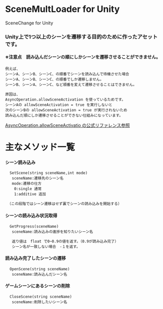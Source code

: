 # SceneMultLoader for Unity
 SceneChange for Unity

### Unity上で1つ以上のシーンを遷移する目的のために作ったアセットです。

#### ※注意点　読み込んだシーンの順にしかシーンを遷移させることができません。
```
例えば、
シーンA、シーンB、シーンC、の順番でシーンを読み込んで待機させた場合
シーンA、シーンB、シーンC、の順番でしか遷移しません。
シーンB、シーンA、シーンC、など順番を変えて遷移させることはできません。

原因は、
AsyncOperation.allowSceneActivation を使っているためです。
シーンAの allowSceneActivation = true を実行しないと
次のシーンBの allowSceneActivation = true が実行されないため
読み込んだ順にしか遷移させることができない仕組みになっています。
```
[AsyncOperation.allowSceneActivatio の公式リファレンス参照](https://docs.unity3d.com/ja/2019.4/ScriptReference/AsyncOperation-allowSceneActivation.html)


# 主なメソッド一覧

#### シーン読み込み
```
  SetScene(string sceneName,int mode)
   sceneName:遷移先のシーン名
   mode:遷移の仕方
    0:single 通常
    1:additive 追加　
    
 （この段階ではシーン遷移はせず裏でシーンの読み込みを開始する）

```

#### シーンの読み込み状況取得
```
  GetProgress(sceneName)
   sceneName:読み込みの進捗を知りたいシーン名
   
   返り値は　float で0~0.9の値を返す。（0.9が読み込み完了）
   シーン名が一致しない場合　‐１を返す。
```

#### 読み込み完了したシーンの遷移
```
  OpenScene(string sceneName)
   sceneName:読み込んだシーン名
```   

#### ゲームシーンにあるシーンの削除
```
  CloseScene(string sceneName)
   sceneName:削除したいシーン名
```



